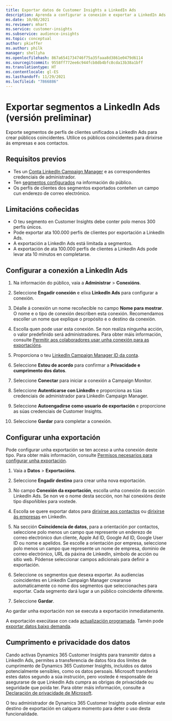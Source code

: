 ```yaml
---
title: Exportar datos de Customer Insights a LinkedIn Ads
description: Aprenda a configurar a conexión e exportar a LinkedIn Ads.
ms.date: 10/08/2021
ms.reviewer: mhart
ms.service: customer-insights
ms.subservice: audience-insights
ms.topic: conceptual
author: pkieffer
ms.author: philk
manager: shellyha
ms.openlocfilehash: 867a6541734746f75a35faaa8d3861e0479d6114
ms.sourcegitcommit: 9558ff772ee6c944fcb8db4bfc8cda13b38a1bff
ms.translationtype: HT
ms.contentlocale: gl-ES
ms.lasthandoff: 11/29/2021
ms.locfileid: "7866886"
---
```

# <a name="export-segments-to-linkedin-ads-preview"></a>Exportar segmentos a LinkedIn Ads (versión preliminar)

Exporte segmentos de perfís de clientes unificados a LinkedIn Ads para crear públicos coincidentes. Utilice os públicos coincidentes para dirixirse ás empresas e aos contactos.

## <a name="prerequisites"></a>Requisitos previos

-   Tes un [Conta LinkedIn Campaign Manager](https://business.linkedin.com/marketing-solutions/ads) e as correspondentes credenciais de administrador.
-   Ten [segmentos configurados](segments.md) na información do público.
-   Os perfís de clientes dos segmentos exportados conteñen un campo cun enderezo de correo electrónico.

## <a name="known-limitations"></a>Limitacións coñecidas

- O teu segmento en Customer Insights debe conter polo menos 300 perfís únicos. 
- Pode exportar ata 100.000 perfís de clientes por exportación a LinkedIn Ads.
- A exportación a LinkedIn Ads está limitada a segmentos.
- A exportación de ata 100.000 perfís de clientes a LinkedIn Ads pode levar ata 10 minutos en completarse. 

## <a name="set-up-the-connection-to-linkedin-ads"></a>Configurar a conexión a LinkedIn Ads

1. Na información do público, vaia a **Administrar** > **Conexións**.

1. Seleccione **Engadir conexión** e elixa **LinkedIn Ads** para configurar a conexión.

1. Déalle á conexión un nome recoñecible no campo **Nome para mostrar**. O nome e o tipo de conexión describen esta conexión. Recomendamos escoller un nome que explique o propósito e o destino da conexión.

1. Escolla quen pode usar esta conexión. Se non realiza ningunha acción, o valor predefinido será administradores. Para obter máis información, consulte [Permitir aos colaboradores usar unha conexión para as exportacións](connections.md#allow-contributors-to-use-a-connection-for-exports).

1. Proporciona o teu [LinkedIn Campaign Manager ID da conta](https://www.linkedin.com/help/lms/answer/a424270).

1. Seleccione **Estou de acordo** para confirmar a **Privacidade e cumprimento dos datos**.

1. Seleccione **Conectar** para iniciar a conexión a Campaign Monitor.

1. Seleccione **Autenticarse con LinkedIn** e proporciona as túas credenciais de administrador para LinkedIn Campaign Manager.

1. Seleccione **Autoengadirse como usuario de exportación** e proporcione as súas credenciais de Customer Insights.

1. Seleccione **Gardar** para completar a conexión.

## <a name="configure-an-export"></a>Configurar unha exportación

Pode configurar unha exportación se ten acceso a unha conexión deste tipo. Para obter máis información, consulte [Permisos necesarios para configurar unha exportación](export-destinations.md#set-up-a-new-export).

1. Vaia a **Datos** > **Exportacións**.

1. Seleccione **Engadir destino** para crear unha nova exportación.

1. No campo **Conexión da exportación**, escolla unha conexión da sección LinkedIn Ads. Se non ve o nome desta sección, non hai conexións deste tipo dispoñibles para vostede.

1. Escolla se quere exportar datos para [dirixirse aos contactos](https://business.linkedin.com/marketing-solutions/ad-targeting/contact-targeting) ou [dirixirse ás empresas](https://business.linkedin.com/marketing-solutions/ad-targeting/account-targeting) en LinkedIn. 

1. Na sección **Coincidencia de datos**, para a orientación por contactos, seleccione polo menos un campo que represente un enderezo de correo electrónico dun cliente, Apple Ad ID, Google Ad ID, Google User ID ou nome e apelidos. Se escolle a orientación por empresa, seleccione polo menos un campo que represente un nome de empresa, dominio de correo electrónico, URL da páxina de LinkedIn, símbolo de acción ou sitio web. Pódense seleccionar campos adicionais para definir a exportación. 

1. Seleccione os segmentos que desexa exportar. As audiencias coincidentes en LinkedIn Campaign Manager crearanse automaticamente co nome dos segmentos que seleccionaches para exportar. Cada segmento dará lugar a un público coincidente diferente. 

1. Seleccione **Gardar**.

Ao gardar unha exportación non se executa a exportación inmediatamente.

A exportación execútase con cada [actualización programada](system.md#schedule-tab). Tamén pode [exportar datos baixo demanda](export-destinations.md#run-exports-on-demand). 


## <a name="data-privacy-and-compliance"></a>Cumprimento e privacidade dos datos

Cando activas Dynamics 365 Customer Insights para transmitir datos a LinkedIn Ads, permites a transferencia de datos fóra dos límites de cumprimento de Dynamics 365 Customer Insights, incluídos os datos potencialmente sensibles, como os datos persoais. Microsoft transferirá estes datos segundo a súa instrución, pero vostede é responsable de asegurarse de que LinkedIn Ads cumpra as obrigas de privacidade ou seguridade que poida ter. Para obter máis información, consulte a [Declaración de privacidade de Microsoft](https://go.microsoft.com/fwlink/?linkid=396732).

O teu administrador de Dynamics 365 Customer Insights pode eliminar este destino de exportación en calquera momento para deter o uso desta funcionalidade.
